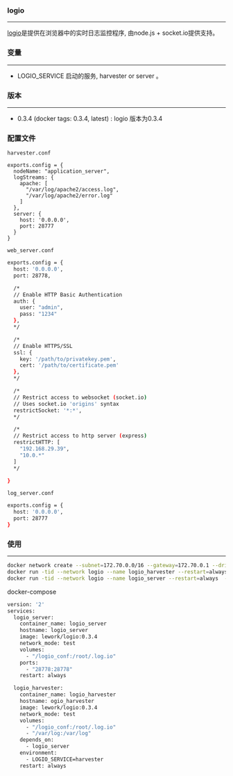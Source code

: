 ### logio
---
[logio](https://github.com/NarrativeScience/Log.io)是提供在浏览器中的实时日志监控程序, 由node.js + socket.io提供支持。


### 变量
---
- LOGIO_SERVICE  启动的服务, harvester or server 。

### 版本
---
- 0.3.4 (docker tags: 0.3.4, latest) : logio 版本为0.3.4

### 配置文件
`harvester.conf`
```
exports.config = {
  nodeName: "application_server",
  logStreams: {
    apache: [
      "/var/log/apache2/access.log",
      "/var/log/apache2/error.log"
    ]
  },
  server: {
    host: '0.0.0.0',
    port: 28777
  }
}
```
`web_server.conf`
```bash
exports.config = {
  host: '0.0.0.0',
  port: 28778,

  /* 
  // Enable HTTP Basic Authentication
  auth: {
    user: "admin",
    pass: "1234"
  },
  */

  /* 
  // Enable HTTPS/SSL
  ssl: {
    key: '/path/to/privatekey.pem',
    cert: '/path/to/certificate.pem'
  },
  */

  /*
  // Restrict access to websocket (socket.io)
  // Uses socket.io 'origins' syntax
  restrictSocket: '*:*',
  */

  /*
  // Restrict access to http server (express)
  restrictHTTP: [
    "192.168.29.39",
    "10.0.*"
  ]
  */

}
```

`log_server.conf`

```bash
exports.config = {
  host: '0.0.0.0',
  port: 28777
}
```

### 使用
---
```bash
docker network create --subnet=172.70.0.0/16 --gateway=172.70.0.1 --driver bridge logio
docker run -tid --network logio --name logio_harvester --restart=always -v /logio_conf:/root/.log.io -v /var/log:/var/log -e LOGIO_SERVICE=harvester lework/logio:0.3.4
docker run -tid --network logio --name logio_server --restart=always  -p 28778:28778 -v /logio_conf:/root/.log.io lework/logio:0.3.4
```

docker-compose
```bash
version: '2'
services:
  logio_server:
    container_name: logio_server
    hostname: logio_server
    image: lework/logio:0.3.4
    network_mode: test
    volumes:
      - "/logio_conf:/root/.log.io"
    ports:
      - "28778:28778"
    restart: always

  logio_harvester:
    container_name: logio_harvester
    hostname: ogio_harvester
    image: lework/logio:0.3.4
    network_mode: test
    volumes:
      - "/logio_conf:/root/.log.io"
      - "/var/log:/var/log"
    depends_on:
      - logio_server
    environment:
      - LOGIO_SERVICE=harvester
    restart: always
```